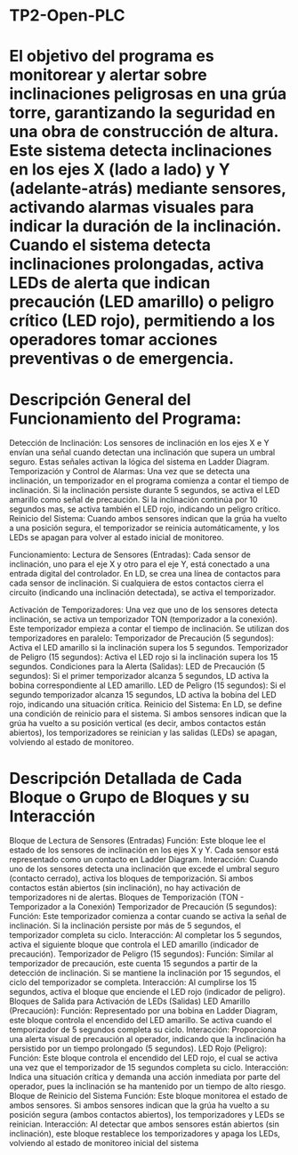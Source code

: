 # TP2-Open-PLC

# El objetivo del programa es monitorear y alertar sobre inclinaciones peligrosas en una grúa torre, garantizando la seguridad en una obra de construcción de altura. Este sistema detecta inclinaciones en los ejes X (lado a lado) y Y (adelante-atrás) mediante sensores, activando alarmas visuales para indicar la duración de la inclinación. Cuando el sistema detecta inclinaciones prolongadas, activa LEDs de alerta que indican precaución (LED amarillo) o peligro crítico (LED rojo), permitiendo a los operadores tomar acciones preventivas o de emergencia.

# Descripción General del Funcionamiento del Programa:
Detección de Inclinación: Los sensores de inclinación en los ejes X e Y envían una señal cuando detectan una inclinación que supera un umbral seguro. Estas señales activan la lógica del sistema en Ladder Diagram.
Temporización y Control de Alarmas: Una vez que se detecta una inclinación, un temporizador en el programa comienza a contar el tiempo de inclinación. Si la inclinación persiste durante 5 segundos, se activa el LED amarillo como señal de precaución. Si la inclinación continúa por 10 segundos mas, se activa también el LED rojo, indicando un peligro crítico.
Reinicio del Sistema: Cuando ambos sensores indican que la grúa ha vuelto a una posición segura, el temporizador se reinicia automáticamente, y los LEDs se apagan para volver al estado inicial de monitoreo.

Funcionamiento:
Lectura de Sensores (Entradas):
Cada sensor de inclinación, uno para el eje X y otro para el eje Y, está conectado a una entrada digital del controlador.
En LD, se crea una línea de contactos para cada sensor de inclinación. Si cualquiera de estos contactos cierra el circuito (indicando una inclinación detectada), se activa el temporizador.

Activación de Temporizadores:
Una vez que uno de los sensores detecta inclinación, se activa un temporizador TON (temporizador a la conexión). Este temporizador empieza a contar el tiempo de inclinación.
Se utilizan dos temporizadores en paralelo:
Temporizador de Precaución (5 segundos): Activa el LED amarillo si la inclinación supera los 5 segundos.
Temporizador de Peligro (15 segundos): Activa el LED rojo si la inclinación supera los 15 segundos.
Condiciones para la Alerta (Salidas):
LED de Precaución (5 segundos): Si el primer temporizador alcanza 5 segundos, LD activa la bobina correspondiente al LED amarillo.
LED de Peligro (15 segundos): Si el segundo temporizador alcanza 15 segundos, LD activa la bobina del LED rojo, indicando una situación crítica.
Reinicio del Sistema:
En LD, se define una condición de reinicio para el sistema. Si ambos sensores indican que la grúa ha vuelto a su posición vertical (es decir, ambos contactos están abiertos), los temporizadores se reinician y las salidas (LEDs) se apagan, volviendo al estado de monitoreo.

# Descripción Detallada de Cada Bloque o Grupo de Bloques y su Interacción
Bloque de Lectura de Sensores (Entradas)
Función: Este bloque lee el estado de los sensores de inclinación en los ejes X y Y. Cada sensor está representado como un contacto en Ladder Diagram.
Interacción: Cuando uno de los sensores detecta una inclinación que excede el umbral seguro (contacto cerrado), activa los bloques de temporización. Si ambos contactos están abiertos (sin inclinación), no hay activación de temporizadores ni de alertas.
Bloques de Temporización (TON - Temporizador a la Conexión)
Temporizador de Precaución (5 segundos):
Función: Este temporizador comienza a contar cuando se activa la señal de inclinación. Si la inclinación persiste por más de 5 segundos, el temporizador completa su ciclo.
Interacción: Al completar los 5 segundos, activa el siguiente bloque que controla el LED amarillo (indicador de precaución).
Temporizador de Peligro (15 segundos):
Función: Similar al temporizador de precaución, este cuenta 15 segundos a partir de la detección de inclinación. Si se mantiene la inclinación por 15 segundos, el ciclo del temporizador se completa.
Interacción: Al cumplirse los 15 segundos, activa el bloque que enciende el LED rojo (indicador de peligro).
Bloques de Salida para Activación de LEDs (Salidas)
LED Amarillo (Precaución):
Función: Representado por una bobina en Ladder Diagram, este bloque controla el encendido del LED amarillo. Se activa cuando el temporizador de 5 segundos completa su ciclo.
Interacción: Proporciona una alerta visual de precaución al operador, indicando que la inclinación ha persistido por un tiempo prolongado (5 segundos).
LED Rojo (Peligro):
Función: Este bloque controla el encendido del LED rojo, el cual se activa una vez que el temporizador de 15 segundos completa su ciclo.
Interacción: Indica una situación crítica y demanda una acción inmediata por parte del operador, pues la inclinación se ha mantenido por un tiempo de alto riesgo.
Bloque de Reinicio del Sistema
Función: Este bloque monitorea el estado de ambos sensores. Si ambos sensores indican que la grúa ha vuelto a su posición segura (ambos contactos abiertos), los temporizadores y LEDs se reinician.
Interacción: Al detectar que ambos sensores están abiertos (sin inclinación), este bloque restablece los temporizadores y apaga los LEDs, volviendo al estado de monitoreo inicial del sistema
